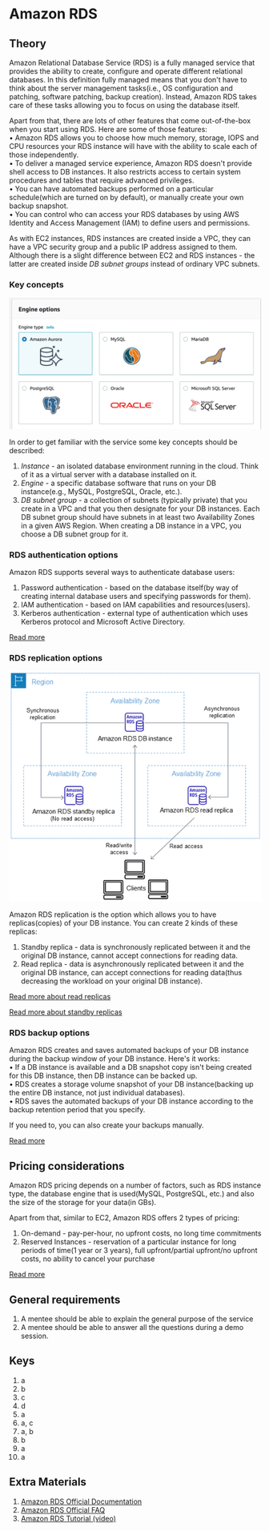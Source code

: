 # Amazon RDS

## Theory

Amazon Relational Database Service (RDS) is a fully managed service that provides the ability to create, configure and operate different relational databases. In this definition fully managed means that you don't have to think about the server management tasks(i.e., OS configuration and patching, software patching, backup creation). Instead, Amazon RDS takes care of these tasks allowing you to focus on using the database itself.

Apart from that, there are lots of other features that come out-of-the-box when you start using RDS. Here are some of those features: <br />
• Amazon RDS allows you to choose how much memory, storage, IOPS and CPU resources your RDS instance will have with the ability to scale each of those independently. <br />
• To deliver a managed service experience, Amazon RDS doesn't provide shell access to DB instances. It also restricts access to certain system procedures and tables that require advanced privileges. <br />
• You can have automated backups performed on a particular schedule(which are turned on by default), or manually create your own backup snapshot. <br />
• You can control who can access your RDS databases by using AWS Identity and Access Management (IAM) to define users and permissions. <br />

As with EC2 instances, RDS instances are created inside a VPC, they can have a VPC security group and a public IP address assigned to them. Although there is a slight difference between EC2 and RDS instances - the latter are created inside *DB subnet groups* instead of ordinary VPC subnets.

### Key concepts

![RDS Engines](./resources/rds/engine_options.png)

In order to get familiar with the service some key concepts should be described:
1. *Instance* - an isolated database environment running in the cloud. Think of it as a virtual server with a database installed on it.
2. *Engine* - a specific database software that runs on your DB instance(e.g., MySQL, PostgreSQL, Oracle, etc.).
3. *DB subnet group* - a collection of subnets (typically private) that you create in a VPC and that you then designate for your DB instances. Each DB subnet group should have subnets in at least two Availability Zones in a given AWS Region. When creating a DB instance in a VPC, you choose a DB subnet group for it.

### RDS authentication options

Amazon RDS supports several ways to authenticate database users:
1. Password authentication - based on the database itself(by way of creating internal database users and specifying passwords for them).
2. IAM authentication - based on IAM capabilities and resources(users).
3. Kerberos authentication - external type of authentication which uses Kerberos protocol and Microsoft Active Directory.

[Read more](https://docs.aws.amazon.com/AmazonRDS/latest/UserGuide/database-authentication.html)

### RDS replication options

![Read and standby replicas](./resources/rds/read_and_standby_replica.png)

Amazon RDS replication is the option which allows you to have replicas(copies) of your DB instance. You can create 2 kinds of these replicas:
1. Standby replica - data is synchronously replicated between it and the original DB instance, cannot accept connections for reading data.
2. Read replica - data is asynchronously replicated between it and the original DB instance, can accept connections for reading data(thus decreasing the workload on your original DB instance).

[Read more about read replicas](https://docs.aws.amazon.com/AmazonRDS/latest/UserGuide/USER_ReadRepl.html#USER_ReadRepl.Overview)

[Read more about standby replicas](https://docs.aws.amazon.com/AmazonRDS/latest/UserGuide/Concepts.MultiAZ.html)

### RDS backup options

Amazon RDS creates and saves automated backups of your DB instance during the backup window of your DB instance. Here's it works: <br />
• If a DB instance is available and a DB snapshot copy isn't being created for this DB instance, then DB instance can be backed up. <br />
• RDS creates a storage volume snapshot of your DB instance(backing up the entire DB instance, not just individual databases). <br />
• RDS saves the automated backups of your DB instance according to the backup retention period that you specify. <br />

If you need to, you can also create your backups manually.

[Read more](https://docs.aws.amazon.com/AmazonRDS/latest/UserGuide/USER_WorkingWithAutomatedBackups.html)

## Pricing considerations

Amazon RDS pricing depends on a number of factors, such as RDS instance type, the database engine that is used(MySQL, PostgreSQL, etc.) and also the size of the storage for your data(in GBs).

Apart from that, similar to EC2, Amazon RDS offers 2 types of pricing: 
1. On-demand - pay-per-hour, no upfront costs, no long time commitments
2. Reserved Instances - reservation of a particular instance for long periods of time(1 year or 3 years), full upfront/partial upfront/no upfront costs, no ability to cancel your purchase

[Read more](https://aws.amazon.com/rds/pricing/)

## General requirements
1. A mentee should be able to explain the general purpose of the service
2. A mentee should be able to answer all the questions during a demo session.

## Keys

1. a
2. b
3. c
4. d
5. a
6. a, c
7. a, b
8. b
9. a
10. a

## Extra Materials

1. [Amazon RDS Official Documentation](https://docs.aws.amazon.com/AmazonRDS/latest/UserGuide/)
2. [Amazon RDS Official FAQ](https://aws.amazon.com/rds/faqs/)
3. [Amazon RDS Tutorial (video)](https://www.youtube.com/watch?v=KpVNEzpvaY0)